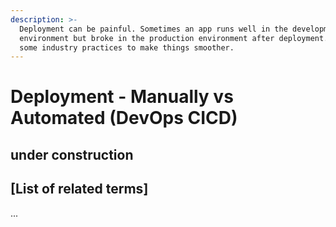```yaml
---
description: >-
  Deployment can be painful. Sometimes an app runs well in the development
  environment but broke in the production environment after deployment. Here are
  some industry practices to make things smoother.
---
```


# Deployment - Manually vs Automated \(DevOps CICD\)

## under construction

## \[List of related terms\]

...



